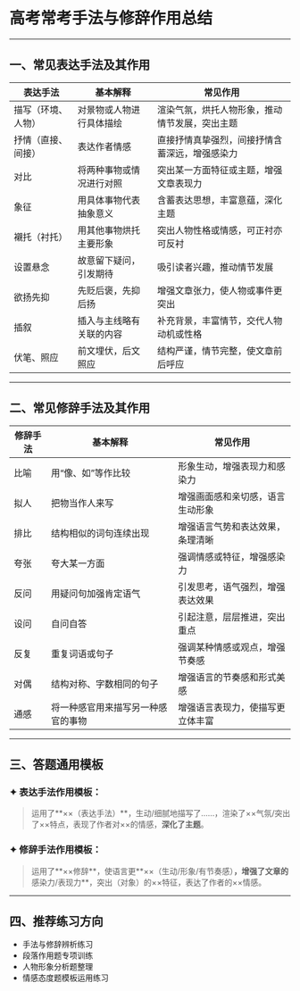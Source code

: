 # 高考常考手法与修辞作用总结

---

## 一、常见表达手法及其作用

| 表达手法      | 基本解释         | 常见作用                    |
| --------- | ------------ | ----------------------- |
| 描写（环境、人物） | 对景物或人物进行具体描绘 | 渲染气氛，烘托人物形象，推动情节发展，突出主题 |
| 抒情（直接、间接） | 表达作者情感       | 直接抒情真挚强烈，间接抒情含蓄深远，增强感染力 |
| 对比        | 将两种事物或情况进行对照 | 突出某一方面特征或主题，增强文章表现力     |
| 象征        | 用具体事物代表抽象意义  | 含蓄表达思想，丰富意蕴，深化主题        |
| 襯托（衬托）    | 用其他事物烘托主要形象  | 突出人物性格或情感，可正衬亦可反衬       |
| 设置悬念      | 故意留下疑问，引发期待  | 吸引读者兴趣，推动情节发展           |
| 欲扬先抑      | 先贬后褒，先抑后扬    | 增强文章张力，使人物或事件更突出        |
| 插叙        | 插入与主线略有关联的内容 | 补充背景，丰富情节，交代人物动机或性格     |
| 伏笔、照应     | 前文埋伏，后文照应    | 结构严谨，情节完整，使文章前后呼应       |

---

## 二、常见修辞手法及其作用

| 修辞手法   | 基本解释                         | 常见作用                                                   |
|------------|----------------------------------|------------------------------------------------------------|
| 比喻       | 用“像、如”等作比较                | 形象生动，增强表现力和感染力                                         |
| 拟人       | 把物当作人来写                    | 增强画面感和亲切感，语言生动形象                                       |
| 排比       | 结构相似的词句连续出现              | 增强语言气势和表达效果，条理清晰                                     |
| 夸张       | 夸大某一方面                      | 强调情感或特征，增强感染力                                           |
| 反问       | 用疑问句加强肯定语气                | 引发思考，语气强烈，增强表达效果                                       |
| 设问       | 自问自答                          | 引起注意，层层推进，突出重点                                           |
| 反复       | 重复词语或句子                    | 强调某种情感或观点，增强节奏感                                         |
| 对偶       | 结构对称、字数相同的句子              | 增强语言的节奏感和形式美感                                           |
| 通感       | 将一种感官用来描写另一种感官的事物       | 增强语言表现力，使描写更立体丰富                                       |

---

## 三、答题通用模板

### ✦ 表达手法作用模板：

> 运用了**××（表达手法）**，生动/细腻地描写了……，渲染了××气氛/突出了××特点，表现了作者对××的情感，**深化了主题**。

### ✦ 修辞手法作用模板：

> 运用了**××修辞**，使语言更**××（生动/形象/有节奏感）**，增强了文章的**感染力/表现力**，突出（对象）的××特征，表达了作者的××情感。

---

## 四、推荐练习方向

- 手法与修辞辨析练习
- 段落作用题专项训练
- 人物形象分析题整理
- 情感态度题模板运用练习

